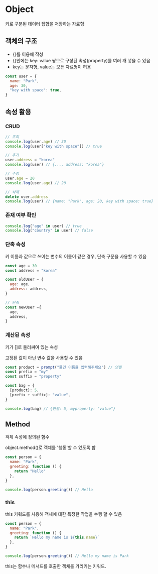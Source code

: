 # Object

키로 구분된 데이터 집합을 저장하는 자료형

## 객체의 구조

- {}를 이용해 작성
- {}안에는 key: value 쌍으로 구성된 속성(property)를 여러 개 넣을 수 있음
- key는 문자형, value는 모든 자료형이 허용

```javascript
const user = {
  name: "Park",
  age: 30,
  "key with space": true,
}
```

## 속성 활용

### CRUD

```javascript
// 조회
console.log(user.age) // 30
console.log(user["key with space"]) // true

// 추가
user.address = "korea"
console.log(user) // {..., address: "korea"}

// 수정
user.age = 20
console.log(user.age) // 20

// 삭제
delete user.address
console.log(user) // {name: "Park", age: 20, key with space: true}
```

### 존재 여부 확인

```javascript
console.log("age" in user) // true
console.log("country" in user) // false
```

### 단축 속성

키 이름과 값으로 쓰이는 변수의 이름이 같은 경우, 단축 구문을  사용할 수 있음

```javascript
const age = 30
const address = "korea"

const oldUser = {
  age: age,
  address: address,
}

// 단축
const newUser ={
  age,
  address,
}
```

### 계산된 속성

키가 []로 둘러싸여 있는 속성

고정된 값이 아닌 변수 값을 사용할 수 있음

```javascript
const product = prompt("물건 이름을 입력해주세요") // 연필
const prefix = "my"
const suffix = "property"

const bag = {
  [product]: 5,
  [prefix + suffix]: "value",
}

console.log(bag) // {연필: 5, myproperty: "value"}
```

## Method

객체 속성에 정의된 함수

object.method()로 객체를 '행동'할 수 있도록 함

```javascript
const person = {
  name: "Park",
  greeting: function () {
    return "Hello"
  },
}

console.log(person.greeting()) // Hello
```

### this

this 키워드를 사용해 객체에 대한 특정한 작업을 수행 할 수 있음

```javascript
const person = {
  name: "Park",
  greeting: function () {
    return `Hello my name is ${this.name}`
  },
}

console.log(person.greeting()) // Hello my name is Park
```

this는 함수나 메서드를 호출한 객체를 가리키는 키워드.